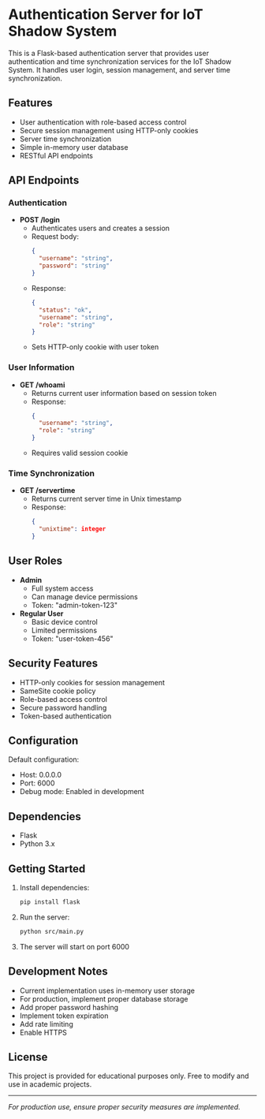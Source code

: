 # Authentication Server for IoT Shadow System

This is a Flask-based authentication server that provides user authentication and time synchronization services for the IoT Shadow System. It handles user login, session management, and server time synchronization.

## Features
- User authentication with role-based access control
- Secure session management using HTTP-only cookies
- Server time synchronization
- Simple in-memory user database
- RESTful API endpoints

## API Endpoints

### Authentication
- **POST /login**
  - Authenticates users and creates a session
  - Request body:
    ```json
    {
      "username": "string",
      "password": "string"
    }
    ```
  - Response:
    ```json
    {
      "status": "ok",
      "username": "string",
      "role": "string"
    }
    ```
  - Sets HTTP-only cookie with user token

### User Information
- **GET /whoami**
  - Returns current user information based on session token
  - Response:
    ```json
    {
      "username": "string",
      "role": "string"
    }
    ```
  - Requires valid session cookie

### Time Synchronization
- **GET /servertime**
  - Returns current server time in Unix timestamp
  - Response:
    ```json
    {
      "unixtime": integer
    }
    ```

## User Roles
- **Admin**
  - Full system access
  - Can manage device permissions
  - Token: "admin-token-123"
- **Regular User**
  - Basic device control
  - Limited permissions
  - Token: "user-token-456"

## Security Features
- HTTP-only cookies for session management
- SameSite cookie policy
- Role-based access control
- Secure password handling
- Token-based authentication

## Configuration
Default configuration:
- Host: 0.0.0.0
- Port: 6000
- Debug mode: Enabled in development

## Dependencies
- Flask
- Python 3.x

## Getting Started

1. Install dependencies:
   ```bash
   pip install flask
   ```

2. Run the server:
   ```bash
   python src/main.py
   ```

3. The server will start on port 6000

## Development Notes
- Current implementation uses in-memory user storage
- For production, implement proper database storage
- Add proper password hashing
- Implement token expiration
- Add rate limiting
- Enable HTTPS

## License
This project is provided for educational purposes only. Free to modify and use in academic projects.

---

*For production use, ensure proper security measures are implemented.*
